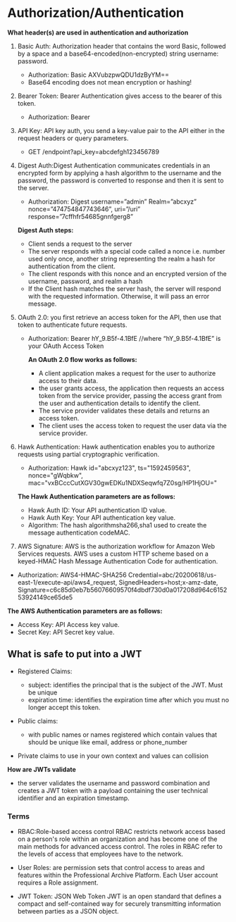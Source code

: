 # Authorization/Authentication

**What header(s) are used in authentication and authorization**

1. Basic Auth: Authorization header that contains the word Basic, followed by a space and a base64-encoded(non-encrypted) string username: password.

   - Authorization: Basic AXVubzpwQDU1dzByYM==
   - Base64 encoding does not mean encryption or hashing!

2. Bearer Token: Bearer Authentication gives access to the bearer of this token.

   - Authorization: Bearer

3. API Key: API key auth, you send a key-value pair to the API either in the request headers or query parameters.

   - GET /endpoint?api_key=abcdefgh123456789

4. Digest Auth:Digest Authentication communicates credentials in an encrypted form by applying a hash algorithm to the username and the password, the password is converted to response and then it is sent to the server.

   - Authorization: Digest username=”admin” Realm=”abcxyz” nonce=”474754847743646”, uri=”/uri” response=”7cffhfr54685gnnfgerg8”

    **Digest Auth steps:**

     - Client sends a request to the server
     - The server responds with a special code called a nonce i.e. number used only once, another string representing the realm a hash for authentication from the client.
     - The client responds with this nonce and an encrypted version of the username, password, and realm a hash
     - If the Client hash matches the server hash, the server will respond with the requested information. Otherwise, it will pass an error message.

5. OAuth 2.0: you first retrieve an access token for the API, then use that token to authenticate future requests.

   - Authorization: Bearer hY_9.B5f-4.1BfE //where “hY_9.B5f-4.1BfE” is your OAuth Access Token

     **An OAuth 2.0 flow works as follows:**

      - A client application makes a request for the user to authorize access to their data.
      - the user grants access, the application then requests an access token from the service provider, passing the access grant from the user and authentication details to identify the client.
      - The service provider validates these details and returns an access token.
      - The client uses the access token to request the user data via the service provider.

6. Hawk Authentication: Hawk authentication enables you to authorize requests using partial cryptographic verification.

   - Authorization: Hawk id="abcxyz123", ts="1592459563", nonce="gWqbkw", mac="vxBCccCutXGV30gwEDKu1NDXSeqwfq7Z0sg/HP1HjOU="

    **The Hawk Authentication parameters are as follows:**

      - Hawk Auth ID: Your API authentication ID value.
      - Hawk Auth Key: Your API authentication key value.
      - Algorithm: The hash algorithmsha266,sha1 used to create the message authentication codeMAC.

7. AWS Signature: AWS is the authorization workflow for Amazon Web Services requests. AWS uses a custom HTTP scheme based on a keyed-HMAC Hash Message Authentication Code for authentication.

- Authorization: AWS4-HMAC-SHA256 Credential=abc/20200618/us-east-1/execute-api/aws4_request, SignedHeaders=host;x-amz-date, Signature=c6c85d0eb7b56076609570f4dbdf730d0a017208d964c615253924149ce65de5

**The AWS Authentication parameters are as follows:**

- Access Key: API Access key value.
- Secret Key: API Secret key value.

## What is safe to put into a JWT

- Registered Claims:

  - subject: identifies the principal that is the subject of the JWT. Must be unique
  - expiration time: identifies the expiration time after which you must no longer accept this token.

- Public claims:

  - with public names or names registered which contain values that should be unique like email, address or phone_number

- Private claims to use in your own context and values can collision

**How are JWTs validate**

- the server validates the username and password combination and creates a JWT token with a payload containing the user technical identifier and an expiration timestamp.

### Terms

- RBAC:Role-based access control RBAC restricts network access based on a person's role within an organization and has become one of the main methods for advanced access control. The roles in RBAC refer to the levels of access that employees have to the network.

- User Roles: are permission sets that control access to areas and features within the Professional Archive Platform. Each User account requires a Role assignment.

- JWT Token: JSON Web Token JWT is an open standard that defines a compact and self-contained way for securely transmitting information between parties as a JSON object.